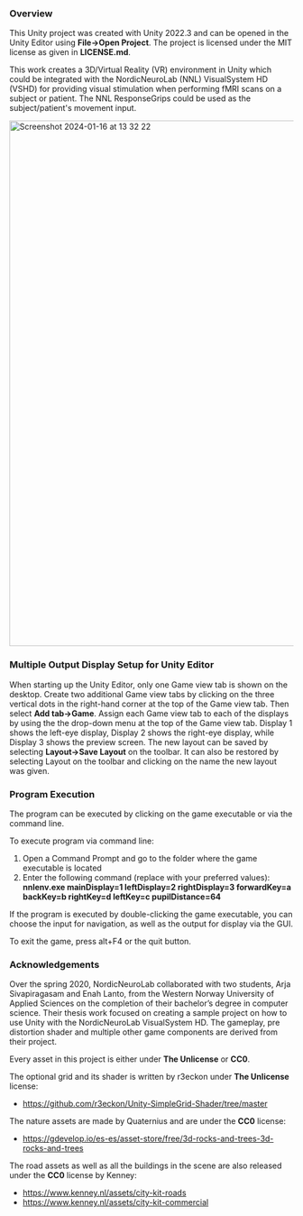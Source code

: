 ### Overview
This Unity project was created with Unity 2022.3 and can be opened in the Unity Editor using **File->Open Project**. The project is licensed under the MIT license as given in **LICENSE.md**.

This work creates a 3D/Virtual Reality (VR) environment in Unity which could be integrated with the NordicNeuroLab (NNL) VisualSystem HD (VSHD) for providing visual stimulation when performing fMRI scans on a subject or patient. The NNL ResponseGrips could be used as the subject/patient's movement input. 

<img width="932" alt="Screenshot 2024-01-16 at 13 32 22" src="https://github.com/nordicneurolab/vshd-unity-example/assets/122446560/22815586-36d7-4914-8387-fb294136773c">


### Multiple Output Display Setup for Unity Editor
When starting up the Unity Editor, only one Game view tab is shown on the desktop. Create two additional Game view tabs by clicking on the three vertical dots in the right-hand corner at the top of the Game view tab. Then select **Add tab->Game**. Assign each Game view tab to each of the displays by using the the drop-down menu at the top of the Game view tab. Display 1 shows the left-eye display, Display 2 shows the right-eye display, while Display 3 shows the preview screen. The new layout can be saved by selecting **Layout->Save Layout** on the toolbar. It can also be restored by selecting Layout on the toolbar and clicking on the name the new layout was given.

### Program Execution
The program can be executed by clicking on the game executable or via the command line.

To execute program via command line:
1. Open a Command Prompt and go to the folder where the game executable is located
2. Enter the following command (replace with your preferred values): **nnlenv.exe mainDisplay=1 leftDisplay=2 rightDisplay=3 forwardKey=a backKey=b rightKey=d leftKey=c pupilDistance=64** 

If the program is executed by double-clicking the game executable, you can choose the input for navigation, as well as the output for display via the GUI. 

To exit the game, press alt+F4 or the quit button.

### Acknowledgements

Over the spring 2020, NordicNeuroLab collaborated with two students, Arja Sivapiragasam and Enah Lanto, from the Western Norway University of Applied Sciences on the completion of their bachelor’s degree in computer science. Their thesis work focused on creating a sample project on how to use Unity with the NordicNeuroLab VisualSystem HD. The gameplay, pre distortion shader and multiple other game components are derived from their project. 

Every asset in this project is either under **The Unlicense** or **CC0**. 

The optional grid and its shader is written by r3eckon under **The Unlicense** license:

 - https://github.com/r3eckon/Unity-SimpleGrid-Shader/tree/master

The nature assets are made by Quaternius and are under the **CC0** license:

 - https://gdevelop.io/es-es/asset-store/free/3d-rocks-and-trees-3d-rocks-and-trees

The road assets as well as all the buildings in the scene are also released under the **CC0** license by Kenney:

 - https://www.kenney.nl/assets/city-kit-roads
 - https://www.kenney.nl/assets/city-kit-commercial

